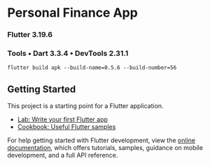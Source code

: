 # Personal Finance App

### Flutter 3.19.6
### Tools • Dart 3.3.4 • DevTools 2.31.1
```command
flutter build apk --build-name=0.5.6 --build-number=56
```

## Getting Started
This project is a starting point for a Flutter application.
- [Lab: Write your first Flutter app](https://docs.flutter.dev/get-started/codelab)
- [Cookbook: Useful Flutter samples](https://docs.flutter.dev/cookbook)

For help getting started with Flutter development, view the
[online documentation](https://docs.flutter.dev/), which offers tutorials,
samples, guidance on mobile development, and a full API reference.

